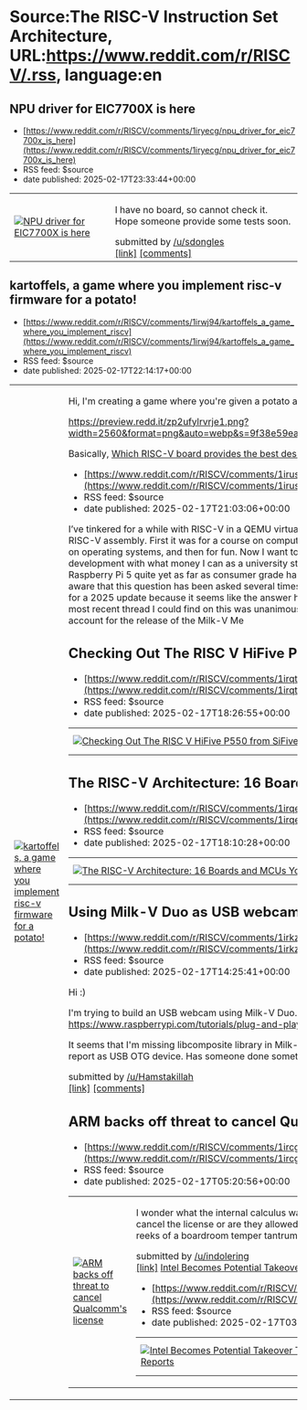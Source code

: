 # Source:The RISC-V Instruction Set Architecture, URL:https://www.reddit.com/r/RISCV/.rss, language:en

## NPU driver for EIC7700X is here
 - [https://www.reddit.com/r/RISCV/comments/1iryecg/npu_driver_for_eic7700x_is_here](https://www.reddit.com/r/RISCV/comments/1iryecg/npu_driver_for_eic7700x_is_here)
 - RSS feed: $source
 - date published: 2025-02-17T23:33:44+00:00

<table> <tr><td> <a href="https://www.reddit.com/r/RISCV/comments/1iryecg/npu_driver_for_eic7700x_is_here/"> <img src="https://external-preview.redd.it/Tu-Va_oAgXRJv4D0RG723wzoEfUeRmkRc3moAKwldp4.jpg?width=640&amp;crop=smart&amp;auto=webp&amp;s=c1b542866178b6b23aa63d96918f4a5eff6e6824" alt="NPU driver for EIC7700X is here" title="NPU driver for EIC7700X is here" /> </a> </td><td> <!-- SC_OFF --><div class="md"><p>I have no board, so cannot check it. Hope someone provide some tests soon.</p> </div><!-- SC_ON --> &#32; submitted by &#32; <a href="https://www.reddit.com/user/sdongles"> /u/sdongles </a> <br/> <span><a href="https://github.com/eswincomputing/linux-stable/tree/linux-6.6.18-EIC7X/drivers%2Fsoc%2Feswin%2Fai_driver%2Fnpu">[link]</a></span> &#32; <span><a href="https://www.reddit.com/r/RISCV/comments/1iryecg/npu_driver_for_eic7700x_is_here/">[comments]</a></span> </td></tr></table>

## kartoffels, a game where you implement risc-v firmware for a potato!
 - [https://www.reddit.com/r/RISCV/comments/1irwj94/kartoffels_a_game_where_you_implement_riscv](https://www.reddit.com/r/RISCV/comments/1irwj94/kartoffels_a_game_where_you_implement_riscv)
 - RSS feed: $source
 - date published: 2025-02-17T22:14:17+00:00

<table> <tr><td> <a href="https://www.reddit.com/r/RISCV/comments/1irwj94/kartoffels_a_game_where_you_implement_riscv/"> <img src="https://external-preview.redd.it/IwBLmP4WKClxOGSuUO-Pf5CF9j5X4jYL5mGTY7bTuMo.jpg?width=640&amp;crop=smart&amp;auto=webp&amp;s=68220975be2f16edaa6defe1b89850a68c4788dd" alt="kartoffels, a game where you implement risc-v firmware for a potato!" title="kartoffels, a game where you implement risc-v firmware for a potato!" /> </a> </td><td> <!-- SC_OFF --><div class="md"><p>Hi, I&#39;m creating a game where you&#39;re given a potato and your job is to implement an RV32 firmware for it:</p> <p><a href="https://preview.redd.it/zp2ufylrvrje1.png?width=2560&amp;format=png&amp;auto=webp&amp;s=9f38e59ea20fa6b3a407ac75bb600bbbf6e803a8">https://preview.redd.it/zp2ufylrvrje1.png?width=2560&amp;format=png&amp;auto=webp&amp;s=9f38e59ea20fa6b3a407ac75bb600bbbf6e803a8</a></p> <p>Basically, <a href="https://github.com/Patryk27/kartoffels/tree/2c05667149f2913aae7c2cdd3a47ee1

## Which RISC-V board provides the best desktop experience as of 2025?
 - [https://www.reddit.com/r/RISCV/comments/1irus2c/which_riscv_board_provides_the_best_desktop](https://www.reddit.com/r/RISCV/comments/1irus2c/which_riscv_board_provides_the_best_desktop)
 - RSS feed: $source
 - date published: 2025-02-17T21:03:06+00:00

<!-- SC_OFF --><div class="md"><p>I’ve tinkered for a while with RISC-V in a QEMU virtual machine, mostly working on software projects built in C and RISC-V assembly. First it was for a course on computer system organization/architecture, then a subsequent course on operating systems, and then for fun. Now I want to build a RISC-V mini-PC to tinker with and to support RISC-V development with what money I can as a university student. I know that nothing comes close to even the perf of a Raspberry Pi 5 quite yet as far as consumer grade hardware, but I would like something as close as possible. I am aware that this question has been asked several times before, and I’ve read through the past threads. But I have to ask for a 2025 update because it seems like the answer has changed pretty drastically over only a couple of years, and the most recent thread I could find on this was unanimous on the Milk-V Jupiter being the best available but couldn’t account for the release of the Milk-V Me

## Checking Out The RISC V HiFive P550 from SiFive - Level1Techs
 - [https://www.reddit.com/r/RISCV/comments/1irqtyf/checking_out_the_risc_v_hifive_p550_from_sifive](https://www.reddit.com/r/RISCV/comments/1irqtyf/checking_out_the_risc_v_hifive_p550_from_sifive)
 - RSS feed: $source
 - date published: 2025-02-17T18:26:55+00:00

<table> <tr><td> <a href="https://www.reddit.com/r/RISCV/comments/1irqtyf/checking_out_the_risc_v_hifive_p550_from_sifive/"> <img src="https://external-preview.redd.it/IvZmkRQYS7rPOQWOvXWsj4dBqsQEW5mVzpNE8jNvRsI.jpg?width=320&amp;crop=smart&amp;auto=webp&amp;s=fa8f837bc4dd119f651f68f80cec1b694147f118" alt="Checking Out The RISC V HiFive P550 from SiFive - Level1Techs" title="Checking Out The RISC V HiFive P550 from SiFive - Level1Techs" /> </a> </td><td> &#32; submitted by &#32; <a href="https://www.reddit.com/user/mixplate"> /u/mixplate </a> <br/> <span><a href="https://www.youtube.com/watch?v=v4kFuHpUuGo">[link]</a></span> &#32; <span><a href="https://www.reddit.com/r/RISCV/comments/1irqtyf/checking_out_the_risc_v_hifive_p550_from_sifive/">[comments]</a></span> </td></tr></table>

## The RISC-V Architecture: 16 Boards and MCUs You Should Know
 - [https://www.reddit.com/r/RISCV/comments/1irqee6/the_riscv_architecture_16_boards_and_mcus_you](https://www.reddit.com/r/RISCV/comments/1irqee6/the_riscv_architecture_16_boards_and_mcus_you)
 - RSS feed: $source
 - date published: 2025-02-17T18:10:28+00:00

<table> <tr><td> <a href="https://www.reddit.com/r/RISCV/comments/1irqee6/the_riscv_architecture_16_boards_and_mcus_you/"> <img src="https://external-preview.redd.it/Kjz0MrayXyv9mbmIF4jNswghNoZFqxVB2i__DF8lgNg.jpg?width=640&amp;crop=smart&amp;auto=webp&amp;s=4c1b4b7a58d81d39637a8992d4fc62fcbd3ce96e" alt="The RISC-V Architecture: 16 Boards and MCUs You Should Know" title="The RISC-V Architecture: 16 Boards and MCUs You Should Know" /> </a> </td><td> &#32; submitted by &#32; <a href="https://www.reddit.com/user/brucehoult"> /u/brucehoult </a> <br/> <span><a href="https://www.elektormagazine.com/articles/the-risc-v-architecture-16-boards-mcus">[link]</a></span> &#32; <span><a href="https://www.reddit.com/r/RISCV/comments/1irqee6/the_riscv_architecture_16_boards_and_mcus_you/">[comments]</a></span> </td></tr></table>

## Using Milk-V Duo as USB webcam?
 - [https://www.reddit.com/r/RISCV/comments/1irkzwi/using_milkv_duo_as_usb_webcam](https://www.reddit.com/r/RISCV/comments/1irkzwi/using_milkv_duo_as_usb_webcam)
 - RSS feed: $source
 - date published: 2025-02-17T14:25:41+00:00

<!-- SC_OFF --><div class="md"><p>Hi :)</p> <p>I&#39;m trying to build an USB webcam using Milk-V Duo. For starting point I&#39;m trying to adapt guide from Raspberry Pi - <a href="https://www.raspberrypi.com/tutorials/plug-and-play-raspberry-pi-usb-webcam/">https://www.raspberrypi.com/tutorials/plug-and-play-raspberry-pi-usb-webcam/</a></p> <p>It seems that I&#39;m missing libcomposite library in Milk-V kernel libraries and don&#39;t really know how to switch Milk-V to report as USB OTG device. Has someone done something like this?</p> </div><!-- SC_ON --> &#32; submitted by &#32; <a href="https://www.reddit.com/user/Hamstakillah"> /u/Hamstakillah </a> <br/> <span><a href="https://www.reddit.com/r/RISCV/comments/1irkzwi/using_milkv_duo_as_usb_webcam/">[link]</a></span> &#32; <span><a href="https://www.reddit.com/r/RISCV/comments/1irkzwi/using_milkv_duo_as_usb_webcam/">[comments]</a></span>

## ARM backs off threat to cancel Qualcomm's license
 - [https://www.reddit.com/r/RISCV/comments/1ircgr8/arm_backs_off_threat_to_cancel_qualcomms_license](https://www.reddit.com/r/RISCV/comments/1ircgr8/arm_backs_off_threat_to_cancel_qualcomms_license)
 - RSS feed: $source
 - date published: 2025-02-17T05:20:56+00:00

<table> <tr><td> <a href="https://www.reddit.com/r/RISCV/comments/1ircgr8/arm_backs_off_threat_to_cancel_qualcomms_license/"> <img src="https://external-preview.redd.it/-5oUoIw7u_-4qRo3EXlwwfSA7tXTw4fbk-XQkBX0UYc.jpg?width=108&amp;crop=smart&amp;auto=webp&amp;s=db791bffda56d83e74ad7e287dbeb06e74ea0d13" alt="ARM backs off threat to cancel Qualcomm's license" title="ARM backs off threat to cancel Qualcomm's license" /> </a> </td><td> <!-- SC_OFF --><div class="md"><p>I wonder what the internal calculus was here. Did they need a legally binding breach or contract to cancel the license or are they allowed to just drop any licensee with 60 days notice? The whole thing reeks of a boardroom temper tantrum.</p> </div><!-- SC_ON --> &#32; submitted by &#32; <a href="https://www.reddit.com/user/indolering"> /u/indolering </a> <br/> <span><a href="https://x.com/IanCutress/status/1887254161688825961?t=QU6Q5pk9jrtm_EhnPOOIHw&amp;s=19">[link]</a></span> &#32; <span><a href="https://www.reddit.com/

## Intel Becomes Potential Takeover Target Of Broadcom, TSMC: Reports
 - [https://www.reddit.com/r/RISCV/comments/1iramdp/intel_becomes_potential_takeover_target_of](https://www.reddit.com/r/RISCV/comments/1iramdp/intel_becomes_potential_takeover_target_of)
 - RSS feed: $source
 - date published: 2025-02-17T03:35:13+00:00

<table> <tr><td> <a href="https://www.reddit.com/r/RISCV/comments/1iramdp/intel_becomes_potential_takeover_target_of/"> <img src="https://external-preview.redd.it/WDCrgDQOh-7dqVLf60GP_f5V0l_tfUZ_k58Ka_T59tY.jpg?width=320&amp;crop=smart&amp;auto=webp&amp;s=e22592025579b826a56cccd17cc86dfe9786e271" alt="Intel Becomes Potential Takeover Target Of Broadcom, TSMC: Reports" title="Intel Becomes Potential Takeover Target Of Broadcom, TSMC: Reports" /> </a> </td><td> &#32; submitted by &#32; <a href="https://www.reddit.com/user/brucehoult"> /u/brucehoult </a> <br/> <span><a href="https://www.crn.com/news/components-peripherals/2025/intel-becomes-takeover-target-of-tsmc-broadcom-reports">[link]</a></span> &#32; <span><a href="https://www.reddit.com/r/RISCV/comments/1iramdp/intel_becomes_potential_takeover_target_of/">[comments]</a></span> </td></tr></table>

